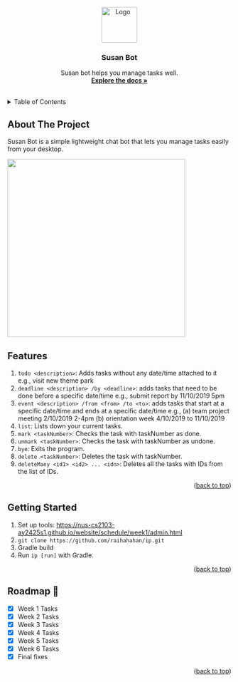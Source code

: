 <div id="top"></div>

<!-- PROJECT LOGO -->
<br />
<div align="center">
    <img src="https://cdn-icons-png.flaticon.com/512/4712/4712139.png" alt="Logo" width="80" height="80">

<h3 align="center">Susan Bot</h3>

  <p align="center">
    Susan bot helps you manage tasks well.
    <br />
    <a href="https://nus-cs2103-ay2425s1.github.io/website/schedule/week6/project.html"><strong>Explore the docs »</strong></a>
    <br />
    <br />
  </p>
</div>

<!-- TABLE OF CONTENTS -->
<details>
  <summary>Table of Contents</summary>
  <ol>
    <li>
      <a href="#about-the-project">About The Project</a>
    </li>
    <li>
      <a href="#features">Features</a>
    </li>
    <li>
      <a href="#getting-started">Getting Started</a>
    </li>
    <li><a href="#roadmap">Roadmap</a></li>
  </ol>
</details>

<!-- ABOUT THE PROJECT -->

## About The Project

Susan Bot is a simple lightweight chat bot that lets you manage tasks easily from your desktop.

<img src='https://github.com/raihahahan/ip/blob/master/screenshot.png?raw=true' width=400/>

## Features

1. `todo <description>`: Adds tasks without any date/time attached to it e.g., visit new theme park
2. `deadline <description> /by <deadline>`: adds tasks that need to be done before a specific date/time e.g., submit report by 11/10/2019 5pm
3. `event <description> /from <from> /to <to>`: adds tasks that start at a specific date/time and ends at a specific date/time e.g., (a) team project meeting 2/10/2019 2-4pm (b) orientation week 4/10/2019 to 11/10/2019
4. `list`: Lists down your current tasks.
5. `mark <taskNumber>`: Checks the task with taskNumber as done.
6. `unmark <taskNumber>`: Checks the task with taskNumber as undone.
7. `bye`: Exits the program.
8. `delete <taskNumber>`: Deletes the task with taskNumber.
9. `deleteMany <id1> <id2> ... <idn>`: Deletes all the tasks with IDs from the list of IDs.
<p align="right">(<a href="#top">back to top</a>)</p>

<!-- GETTING STARTED -->

## Getting Started

1. Set up tools: https://nus-cs2103-ay2425s1.github.io/website/schedule/week1/admin.html
2. `git clone https://github.com/raihahahan/ip.git`
3. Gradle build
4. Run `ip [run]` with Gradle.

<p align="right">(<a href="#top">back to top</a>)</p>

<!-- ROADMAP -->

## Roadmap 🚀

- [x] Week 1 Tasks
- [x] Week 2 Tasks
- [x] Week 3 Tasks
- [x] Week 4 Tasks
- [x] Week 5 Tasks
- [x] Week 6 Tasks
- [x] Final fixes

<p align="right">(<a href="#top">back to top</a>)</p>
